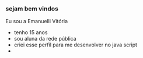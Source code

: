 ### sejam bem vindos 

Eu sou a Emanuelli Vitória

- tenho 15 anos
- sou aluna da rede pública
- criei esse perfil para me desenvolver no java script
- 
  
